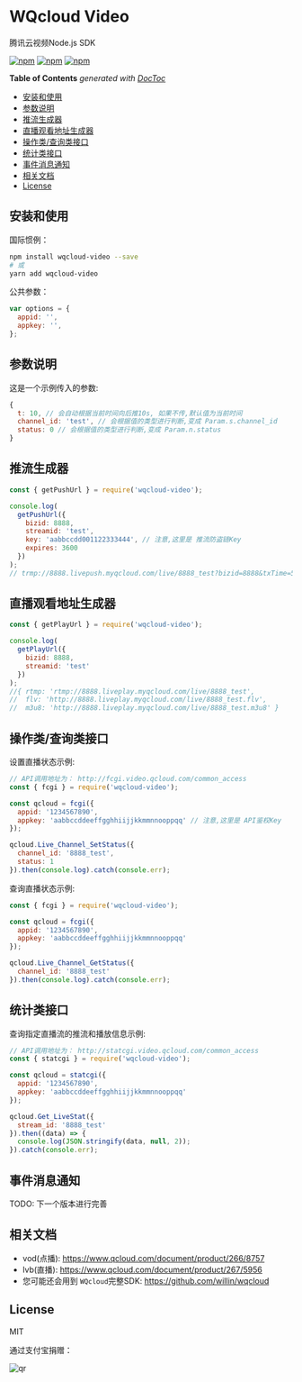 # WQcloud Video

腾讯云视频Node.js SDK

[![npm](https://img.shields.io/npm/v/wqcloud-video.svg?style=plastic)](https://npmjs.org/package/wqcloud-video) [![npm](https://img.shields.io/npm/dm/wqcloud-video.svg?style=plastic)](https://npmjs.org/package/wqcloud-video) [![npm](https://img.shields.io/npm/dt/wqcloud-video.svg?style=plastic)](https://npmjs.org/package/wqcloud-video)

<!-- START doctoc generated TOC please keep comment here to allow auto update -->
<!-- DON'T EDIT THIS SECTION, INSTEAD RE-RUN doctoc TO UPDATE -->
**Table of Contents**  *generated with [DocToc](https://github.com/thlorenz/doctoc)*

- [安装和使用](#%E5%AE%89%E8%A3%85%E5%92%8C%E4%BD%BF%E7%94%A8)
- [参数说明](#%E5%8F%82%E6%95%B0%E8%AF%B4%E6%98%8E)
- [推流生成器](#%E6%8E%A8%E6%B5%81%E7%94%9F%E6%88%90%E5%99%A8)
- [直播观看地址生成器](#%E7%9B%B4%E6%92%AD%E8%A7%82%E7%9C%8B%E5%9C%B0%E5%9D%80%E7%94%9F%E6%88%90%E5%99%A8)
- [操作类/查询类接口](#%E6%93%8D%E4%BD%9C%E7%B1%BB%E6%9F%A5%E8%AF%A2%E7%B1%BB%E6%8E%A5%E5%8F%A3)
- [统计类接口](#%E7%BB%9F%E8%AE%A1%E7%B1%BB%E6%8E%A5%E5%8F%A3)
- [事件消息通知](#%E4%BA%8B%E4%BB%B6%E6%B6%88%E6%81%AF%E9%80%9A%E7%9F%A5)
- [相关文档](#%E7%9B%B8%E5%85%B3%E6%96%87%E6%A1%A3)
- [License](#license)

<!-- END doctoc generated TOC please keep comment here to allow auto update -->

## 安装和使用

国际惯例：

```bash
npm install wqcloud-video --save
# 或
yarn add wqcloud-video
```

公共参数：

```js
var options = {
  appid: '',
  appkey: '',
};
```

## 参数说明

这是一个示例传入的参数:

```js
{
  t: 10, // 会自动根据当前时间向后推10s, 如果不传,默认值为当前时间
  channel_id: 'test', // 会根据值的类型进行判断,变成 Param.s.channel_id
  status: 0 // 会根据值的类型进行判断,变成 Param.n.status
}
```

## 推流生成器

```js
const { getPushUrl } = require('wqcloud-video');

console.log(
  getPushUrl({
    bizid: 8888,
    streamid: 'test',
    key: 'aabbccdd001122333444', // 注意,这里是 推流防盗链Key
    expires: 3600
  })
);
// trmp://8888.livepush.myqcloud.com/live/8888_test?bizid=8888&txTime=5943874C&txSecret=ffc8cc832447ea92335df69970e6ce25
```

## 直播观看地址生成器

```js
const { getPlayUrl } = require('wqcloud-video');

console.log(
  getPlayUrl({
    bizid: 8888,
    streamid: 'test'
  })
);
//{ rtmp: 'rtmp://8888.liveplay.myqcloud.com/live/8888_test',
//  flv: 'http://8888.liveplay.myqcloud.com/live/8888_test.flv',
//  m3u8: 'http://8888.liveplay.myqcloud.com/live/8888_test.m3u8' }
```

## 操作类/查询类接口

设置直播状态示例:

```js
// API调用地址为： http://fcgi.video.qcloud.com/common_access
const { fcgi } = require('wqcloud-video');

const qcloud = fcgi({
  appid: '1234567890',
  appkey: 'aabbccddeeffgghhiijjkkmmnnooppqq' // 注意,这里是 API鉴权Key
});

qcloud.Live_Channel_SetStatus({
  channel_id: '8888_test',
  status: 1
}).then(console.log).catch(console.err);
```

查询直播状态示例:

```js
const { fcgi } = require('wqcloud-video');

const qcloud = fcgi({
  appid: '1234567890',
  appkey: 'aabbccddeeffgghhiijjkkmmnnooppqq'
});

qcloud.Live_Channel_GetStatus({
  channel_id: '8888_test' 
}).then(console.log).catch(console.err);
```

## 统计类接口

查询指定直播流的推流和播放信息示例: 

```js
// API调用地址为： http://statcgi.video.qcloud.com/common_access
const { statcgi } = require('wqcloud-video');

const qcloud = statcgi({
  appid: '1234567890',
  appkey: 'aabbccddeeffgghhiijjkkmmnnooppqq'
});

qcloud.Get_LiveStat({
  stream_id: '8888_test'
}).then((data) => {
  console.log(JSON.stringify(data, null, 2));
}).catch(console.err);
```

## 事件消息通知

TODO: 下一个版本进行完善

## 相关文档

- vod(点播): <https://www.qcloud.com/document/product/266/8757>
- lvb(直播): <https://www.qcloud.com/document/product/267/5956>
- 您可能还会用到 `WQcloud`完整SDK: <https://github.com/willin/wqcloud>

## License

MIT

通过支付宝捐赠：

![qr](https://cloud.githubusercontent.com/assets/1890238/15489630/fccbb9cc-2193-11e6-9fed-b93c59d6ef37.png)
